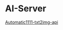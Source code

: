 # AI-Server
[Automatic1111-txt2img-api](https://gist.github.com/w-e-w/0f37c04c18e14e4ee1482df5c4eb9f53)
